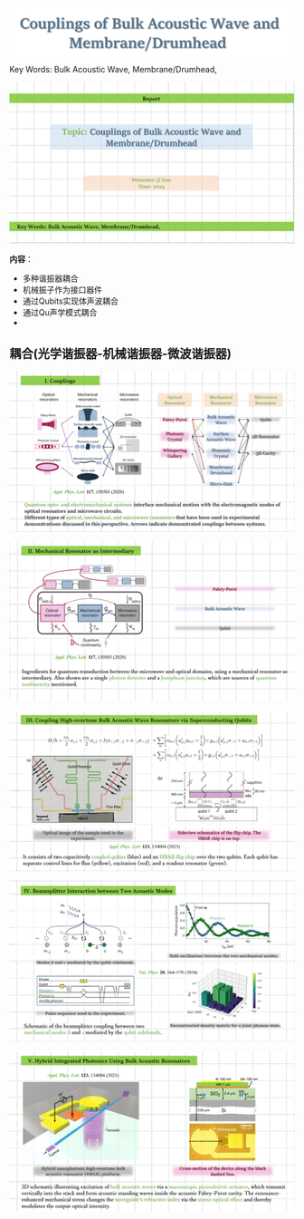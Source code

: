 ![输入图片说明](/imgs/2024-06-25/qdSvYLK1TZl8DYJX.png)
Key Words: Bulk Acoustic Wave, Membrane/Drumhead,

![输入图片说明](/imgs/2024-06-25/yEbgFZxo8igG7gPE.png)
 
 **内容**：
   - 多种谐振器耦合
   - 机械振子作为接口器件
   - 通过Qubits实现体声波耦合
   - 通过Qu声学模式耦合
   - 
## 耦合(光学谐振器-机械谐振器-微波谐振器)

![输入图片说明](/imgs/2024-06-25/Nobh5zVPikpDqKn6.png)



![输入图片说明](/imgs/2024-06-25/NRb4eQtnkIqnabp0.png)

![输入图片说明](/imgs/2024-06-25/5dxp8CKCaTHtlPCR.png)

![输入图片说明](/imgs/2024-06-25/uLFeFH78cPdNeUmJ.png)

![输入图片说明](/imgs/2024-06-25/utQ3uzRUZHkO4NQ3.png)



<!--stackedit_data:
eyJoaXN0b3J5IjpbMTE5NzY5NDMyOF19
-->